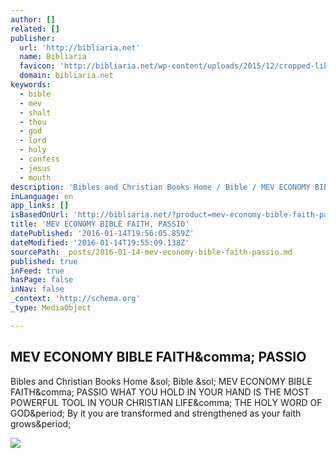 ```yaml
---
author: []
related: []
publisher:
  url: 'http://bibliaria.net'
  name: Bibliaria
  favicon: 'http://bibliaria.net/wp-content/uploads/2015/12/cropped-library011-192x192.jpg'
  domain: bibliaria.net
keywords:
  - bible
  - mev
  - shalt
  - thou
  - god
  - lord
  - holy
  - confess
  - jesus
  - mouth
description: 'Bibles and Christian Books Home / Bible / MEV ECONOMY BIBLE FAITH, PASSIO WHAT YOU HOLD IN YOUR HAND IS THE MOST POWERFUL TOOL IN YOUR CHRISTIAN LIFE, THE HOLY WORD OF GOD. By it you are transformed and strengthened as your faith grows.'
inLanguage: en
app_links: []
isBasedOnUrl: 'http://bibliaria.net/?product=mev-economy-bible-faith-passio'
title: 'MEV ECONOMY BIBLE FAITH, PASSIO'
datePublished: '2016-01-14T19:56:05.859Z'
dateModified: '2016-01-14T19:55:09.138Z'
sourcePath: _posts/2016-01-14-mev-economy-bible-faith-passio.md
published: true
inFeed: true
hasPage: false
inNav: false
_context: 'http://schema.org'
_type: MediaObject

---
```

<article style=""><h1>MEV ECONOMY BIBLE FAITH&amp;comma; PASSIO</h1><p>Bibles and Christian Books Home &amp;sol; Bible &amp;sol; MEV ECONOMY BIBLE FAITH&amp;comma; PASSIO WHAT YOU HOLD IN YOUR HAND IS THE MOST POWERFUL TOOL IN YOUR CHRISTIAN LIFE&amp;comma; THE HOLY WORD OF GOD&amp;period; By it you are transformed and strengthened as your faith grows&amp;period;</p><img src="http://bibliaria.net/wp-content/uploads/2015/12/9781629986425.jpg" /></article>